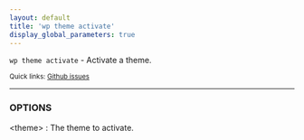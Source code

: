 ```yaml
---
layout: default
title: 'wp theme activate'
display_global_parameters: true
---
```


`wp theme activate` - Activate a theme.

<small>Quick links: <a href="https://github.com/wp-cli/wp-cli/issues?q=is%3Aopen+label%3Acommand%3Aactivate+sort%3Aupdated-desc">Github issues</a></small>

<hr />

### OPTIONS

&lt;theme&gt;
: The theme to activate.



